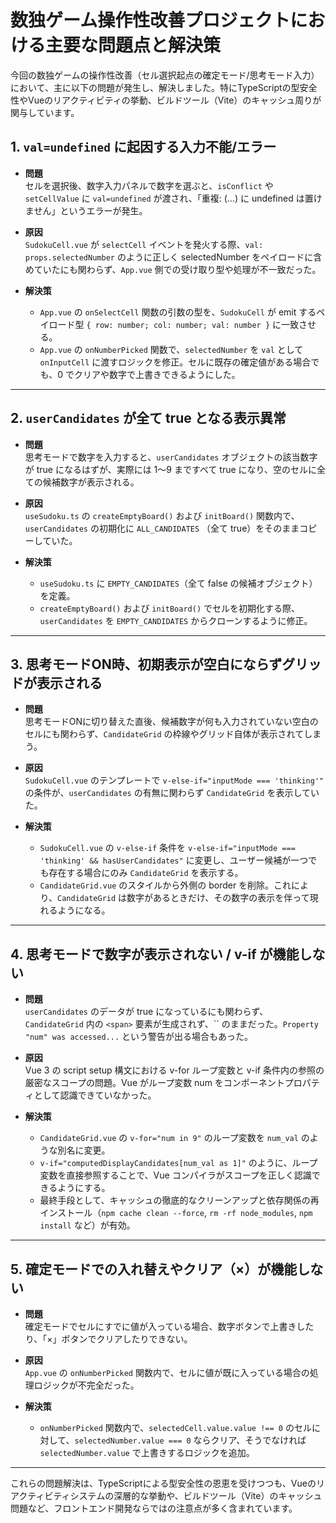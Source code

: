 # 数独ゲーム操作性改善プロジェクトにおける主要な問題点と解決策

今回の数独ゲームの操作性改善（セル選択起点の確定モード/思考モード入力）において、主に以下の問題が発生し、解決しました。特にTypeScriptの型安全性やVueのリアクティビティの挙動、ビルドツール（Vite）のキャッシュ周りが関与しています。


## 1. `val=undefined` に起因する入力不能/エラー

- **問題**  
  セルを選択後、数字入力パネルで数字を選ぶと、`isConflict` や `setCellValue` に `val=undefined` が渡され、「重複: (...) に undefined は置けません」というエラーが発生。

- **原因**  
  `SudokuCell.vue` が `selectCell` イベントを発火する際、`val: props.selectedNumber` のように正しく selectedNumber をペイロードに含めていたにも関わらず、`App.vue` 側での受け取り型や処理が不一致だった。

- **解決策**  
    - `App.vue` の `onSelectCell` 関数の引数の型を、`SudokuCell` が emit するペイロード型 `{ row: number; col: number; val: number }` に一致させる。
    - `App.vue` の `onNumberPicked` 関数で、`selectedNumber` を `val` として `onInputCell` に渡すロジックを修正。セルに既存の確定値がある場合でも、0 でクリアや数字で上書きできるようにした。

---

## 2. `userCandidates` が全て true となる表示異常

- **問題**  
  思考モードで数字を入力すると、`userCandidates` オブジェクトの該当数字が true になるはずが、実際には 1〜9 まですべて true になり、空のセルに全ての候補数字が表示される。

- **原因**  
  `useSudoku.ts` の `createEmptyBoard()` および `initBoard()` 関数内で、`userCandidates` の初期化に `ALL_CANDIDATES` （全て true）をそのままコピーしていた。

- **解決策**  
    - `useSudoku.ts` に `EMPTY_CANDIDATES`（全て false の候補オブジェクト）を定義。
    - `createEmptyBoard()` および `initBoard()` でセルを初期化する際、`userCandidates` を `EMPTY_CANDIDATES` からクローンするように修正。

---

## 3. 思考モードON時、初期表示が空白にならずグリッドが表示される

- **問題**  
  思考モードONに切り替えた直後、候補数字が何も入力されていない空白のセルにも関わらず、`CandidateGrid` の枠線やグリッド自体が表示されてしまう。

- **原因**  
  `SudokuCell.vue` のテンプレートで `v-else-if="inputMode === 'thinking'"` の条件が、`userCandidates` の有無に関わらず `CandidateGrid` を表示していた。

- **解決策**  
    - `SudokuCell.vue` の `v-else-if` 条件を `v-else-if="inputMode === 'thinking' && hasUserCandidates"` に変更し、ユーザー候補が一つでも存在する場合にのみ `CandidateGrid` を表示する。
    - `CandidateGrid.vue` のスタイルから外側の border を削除。これにより、`CandidateGrid` は数字があるときだけ、その数字の表示を伴って現れるようになる。

---

## 4. 思考モードで数字が表示されない / v-if が機能しない

- **問題**  
  `userCandidates` のデータが true になっているにも関わらず、`CandidateGrid` 内の `<span>` 要素が生成されず、`` のままだった。`Property "num" was accessed...` という警告が出る場合もあった。

- **原因**  
  Vue 3 の script setup 構文における v-for ループ変数と v-if 条件内の参照の厳密なスコープの問題。Vue がループ変数 num をコンポーネントプロパティとして認識できていなかった。

- **解決策**  
    - `CandidateGrid.vue` の `v-for="num in 9"` のループ変数を `num_val` のような別名に変更。
    - `v-if="computedDisplayCandidates[num_val as 1]"` のように、ループ変数を直接参照することで、Vue コンパイラがスコープを正しく認識できるようにする。
    - 最終手段として、キャッシュの徹底的なクリーンアップと依存関係の再インストール（`npm cache clean --force`, `rm -rf node_modules`, `npm install` など）が有効。

---

## 5. 確定モードでの入れ替えやクリア（×）が機能しない

- **問題**  
  確定モードでセルにすでに値が入っている場合、数字ボタンで上書きしたり、「×」ボタンでクリアしたりできない。

- **原因**  
  `App.vue` の `onNumberPicked` 関数内で、セルに値が既に入っている場合の処理ロジックが不完全だった。

- **解決策**  
    - `onNumberPicked` 関数内で、`selectedCell.value.value !== 0` のセルに対して、`selectedNumber.value === 0` ならクリア、そうでなければ `selectedNumber.value` で上書きするロジックを追加。

---

これらの問題解決は、TypeScriptによる型安全性の恩恵を受けつつも、Vueのリアクティビティシステムの深層的な挙動や、ビルドツール（Vite）のキャッシュ問題など、フロントエンド開発ならではの注意点が多く含まれています。
```

